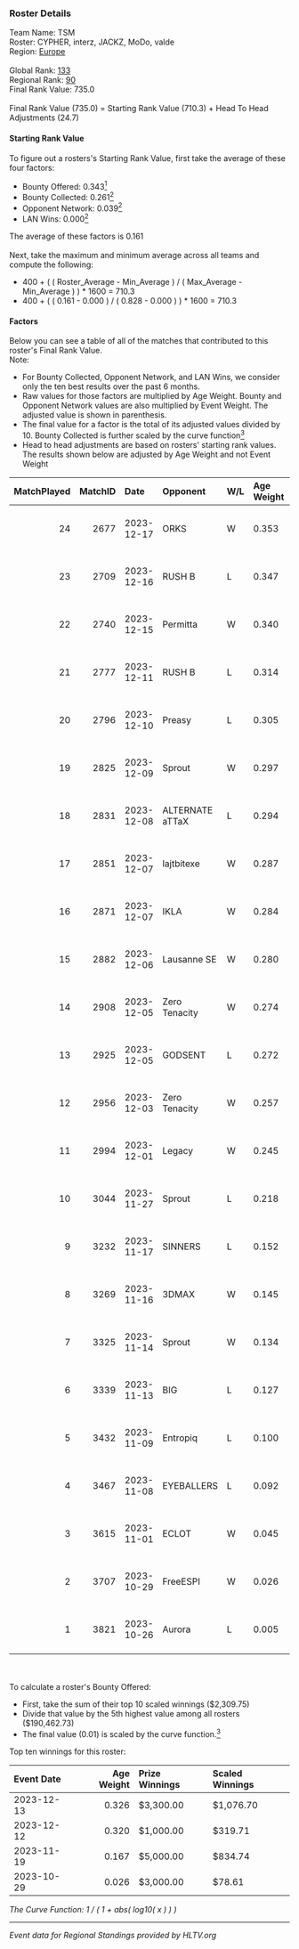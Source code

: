 ### Roster Details<br />
Team Name: TSM<br />
Roster: CYPHER, interz, JACKZ, MoDo, valde<br />
Region: [Europe]( ../standings_europe.md)<br />
<br />
Global Rank: [133](../standings_global.md)<br />
Regional Rank: [90]( ../standings_europe.md)<br />
Final Rank Value:  735.0<br />
<br />
Final Rank Value (735.0) = Starting Rank Value (710.3) + Head To Head Adjustments (24.7)<br />

#### Starting Rank Value<br />
To figure out a rosters's Starting Rank Value, first take the average of these four factors:<br />
- Bounty Offered: 0.343[<sup>1</sup>](#table2)
- Bounty Collected: 0.261[<sup>2</sup>](#table1)
- Opponent Network: 0.039[<sup>2</sup>](#table1)
- LAN Wins: 0.000[<sup>2</sup>](#table1)

The average of these factors is 0.161<br />
<br />
Next, take the maximum and minimum average across all teams and compute the following:<br />
- 400 + ( ( Roster_Average - Min_Average ) / ( Max_Average - Min_Average ) ) * 1600 = 710.3
- 400 + ( ( 0.161 - 0.000 ) / ( 0.828 - 0.000 ) ) * 1600 = 710.3


#### Factors<br />
Below you can see a table of all of the matches that contributed to this roster's Final Rank Value.<br />
Note:<br />

- For Bounty Collected, Opponent Network, and LAN Wins, we consider only the ten best results over the past 6 months.
- Raw values for those factors are multiplied by Age Weight. Bounty and Opponent Network values are also multiplied by Event Weight. The adjusted value is shown in parenthesis.
- The final value for a factor is the total of its adjusted values divided by 10. Bounty Collected is further scaled by the curve function[<sup>3</sup>](#curveFunction)
- Head to head adjustments are based on rosters' starting rank values. The results shown below are adjusted by Age Weight and not Event Weight
<span id="table1"></span><br />


| MatchPlayed | MatchID | Date       | Opponent        | W/L | Age Weight | Event Weight | Bounty Collected | Opponent Network | LAN Wins  | H2H Adjustment | Participating Roster               |
| -: | -: | :- | :- | :- | :- | :- | :- | :- | :- | -: | :- |
|          24 |    2677 | 2023-12-17 | ORKS            | W   | 0.353      | -            | -                | -                | 0 (0.000) |           2.27 | CYPHER, interz, JACKZ, MoDo, valde |
|          23 |    2709 | 2023-12-16 | RUSH B          | L   | 0.347      | -            | -                | -                | -         |          -4.91 | CYPHER, interz, JACKZ, MoDo, valde |
|          22 |    2740 | 2023-12-15 | Permitta        | W   | 0.340      | 0.143        | 0.031 (0.001)    | 0.970 (0.047)    | 0 (0.000) |           7.28 | CYPHER, interz, JACKZ, MoDo, valde |
|          21 |    2777 | 2023-12-11 | RUSH B          | L   | 0.314      | -            | -                | -                | -         |          -4.45 | CYPHER, interz, JACKZ, MoDo, valde |
|          20 |    2796 | 2023-12-10 | Preasy          | L   | 0.305      | -            | -                | -                | -         |          -1.53 | CYPHER, interz, JACKZ, MoDo, valde |
|          19 |    2825 | 2023-12-09 | Sprout          | W   | 0.297      | 0.371        | 0.010 (0.001)    | 0.221 (0.024)    | 0 (0.000) |           4.97 | CYPHER, interz, JACKZ, MoDo, valde |
|          18 |    2831 | 2023-12-08 | ALTERNATE aTTaX | L   | 0.294      | -            | -                | -                | -         |          -3.19 | CYPHER, interz, JACKZ, MoDo, valde |
|          17 |    2851 | 2023-12-07 | lajtbitexe      | W   | 0.287      | 0.372        | 0.003 (0.000)    | 0.027 (0.003)    | 0 (0.000) |           3.76 | CYPHER, interz, JACKZ, MoDo, valde |
|          16 |    2871 | 2023-12-07 | IKLA            | W   | 0.284      | 0.371        | -                | 0.205 (0.022)    | 0 (0.000) |           2.74 | CYPHER, interz, JACKZ, MoDo, valde |
|          15 |    2882 | 2023-12-06 | Lausanne SE     | W   | 0.280      | 0.372        | 0.001 (0.000)    | 0.026 (0.003)    | 0 (0.000) |           3.34 | CYPHER, interz, JACKZ, MoDo, valde |
|          14 |    2908 | 2023-12-05 | Zero Tenacity   | W   | 0.274      | 0.372        | 0.008 (0.001)    | 0.805 (0.082)    | 0 (0.000) |           5.16 | CYPHER, interz, JACKZ, MoDo, valde |
|          13 |    2925 | 2023-12-05 | GODSENT         | L   | 0.272      | -            | -                | -                | -         |          -3.31 | CYPHER, interz, JACKZ, MoDo, valde |
|          12 |    2956 | 2023-12-03 | Zero Tenacity   | W   | 0.257      | 0.371        | 0.008 (0.001)    | 0.805 (0.077)    | 0 (0.000) |           4.93 | CYPHER, interz, JACKZ, MoDo, valde |
|          11 |    2994 | 2023-12-01 | Legacy          | W   | 0.245      | 0.371        | 0.055 (0.005)    | 0.501 (0.045)    | 0 (0.000) |           6.72 | CYPHER, interz, JACKZ, MoDo, valde |
|          10 |    3044 | 2023-11-27 | Sprout          | L   | 0.218      | -            | -                | -                | -         |          -3.24 | CYPHER, interz, JACKZ, MoDo, valde |
|           9 |    3232 | 2023-11-17 | SINNERS         | L   | 0.152      | -            | -                | -                | -         |          -0.56 | CYPHER, interz, JACKZ, MoDo, valde |
|           8 |    3269 | 2023-11-16 | 3DMAX           | W   | 0.145      | 0.589        | 0.048 (0.004)    | 0.801 (0.069)    | 0 (0.000) |           3.91 | CYPHER, interz, JACKZ, MoDo, valde |
|           7 |    3325 | 2023-11-14 | Sprout          | W   | 0.134      | 0.589        | 0.010 (0.001)    | 0.221 (0.017)    | -         |           2.21 | CYPHER, interz, JACKZ, MoDo, valde |
|           6 |    3339 | 2023-11-13 | BIG             | L   | 0.127      | -            | -                | -                | -         |          -0.23 | CYPHER, interz, JACKZ, MoDo, valde |
|           5 |    3432 | 2023-11-09 | Entropiq        | L   | 0.100      | -            | -                | -                | -         |          -1.41 | CYPHER, interz, JACKZ, MoDo, valde |
|           4 |    3467 | 2023-11-08 | EYEBALLERS      | L   | 0.092      | -            | -                | -                | -         |          -0.79 | CYPHER, interz, JACKZ, MoDo, valde |
|           3 |    3615 | 2023-11-01 | ECLOT           | W   | 0.045      | 0.143        | 0.019 (0.000)    | -                | -         |           0.71 | CYPHER, interz, JACKZ, MoDo, valde |
|           2 |    3707 | 2023-10-29 | FreeESPI        | W   | 0.026      | -            | -                | -                | -         |           0.36 | CYPHER, interz, JACKZ, MoDo, valde |
|           1 |    3821 | 2023-10-26 | Aurora          | L   | 0.005      | -            | -                | -                | -         |          -0.00 | CYPHER, interz, JACKZ, MoDo, valde |

<br />
<span id="table2"></span><br />
To calculate a roster's Bounty Offered:<br />

- First, take the sum of their top 10 scaled winnings ($2,309.75)
- Divide that value by the 5th highest value among all rosters ($190,462.73)
- The final value (0.01) is scaled by the curve function.[<sup>3</sup>](#curveFunction)

Top ten winnings for this roster:<br />

| Event Date | Age Weight | Prize Winnings | Scaled Winnings |
| :- | -: | :- | :- |
| 2023-12-13 |      0.326 | $3,300.00      | $1,076.70       |
| 2023-12-12 |      0.320 | $1,000.00      | $319.71         |
| 2023-11-19 |      0.167 | $5,000.00      | $834.74         |
| 2023-10-29 |      0.026 | $3,000.00      | $78.61          |


<span id="curveFunction"></span>_The Curve Function: 1 / ( 1 + abs( log10( x ) ) )_<br />

---
_Event data for Regional Standings provided by HLTV.org_<br />
